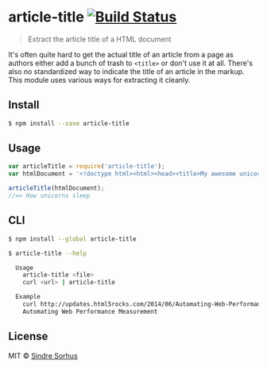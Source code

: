 # article-title [![Build Status](https://travis-ci.org/sindresorhus/article-title.svg?branch=master)](https://travis-ci.org/sindresorhus/article-title)

> Extract the article title of a HTML document

It's often quite hard to get the actual title of an article from a page as authors either add a bunch of trash to `<title>` or don't use it at all. There's also no standardized way to indicate the title of an article in the markup. This module uses various ways for extracting it cleanly.


## Install

```sh
$ npm install --save article-title
```


## Usage

```js
var articleTitle = require('article-title');
var htmlDocument = '<!doctype html><html><head><title>My awesome unicorn website</title></head><body><article><h1>How unicorns sleep</h1><p>...</p></body></html>';

articleTitle(htmlDocument);
//=> How unicorns sleep
```


## CLI

```sh
$ npm install --global article-title
```

```sh
$ article-title --help

  Usage
    article-title <file>
    curl <url> | article-title

  Example
    curl http://updates.html5rocks.com/2014/06/Automating-Web-Performance-Measurement | article-title
    Automating Web Performance Measurement
```


## License

MIT © [Sindre Sorhus](http://sindresorhus.com)
